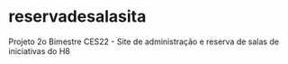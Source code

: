 # reservadesalasita
Projeto 2o Bimestre CES22 - Site de administração e reserva de salas de iniciativas do H8
